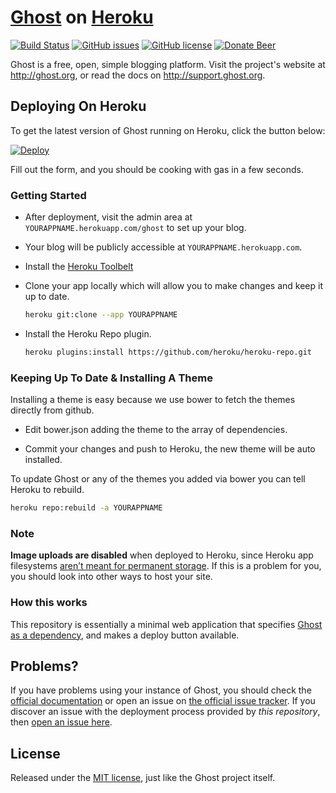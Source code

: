 # [Ghost](https://github.com/TryGhost/Ghost) on [Heroku](http://heroku.com)

[![Build Status](https://travis-ci.org/Pross/ghost-on-heroku.svg?branch=master)](https://travis-ci.org/Pross/ghost-on-heroku)
[![GitHub issues](https://img.shields.io/github/issues/Pross/ghost-on-heroku.svg)](https://github.com/Pross/ghost-on-heroku/issues)
[![GitHub license](https://img.shields.io/badge/license-MIT-blue.svg)](https://raw.githubusercontent.com/Pross/ghost-on-heroku/master/LICENSE)
[![Donate Beer](https://img.shields.io/badge/Donate-Beer-brightgreen.svg)](https://www.changetip.com/tipme/Pross)

Ghost is a free, open, simple blogging platform. Visit the project's website at <http://ghost.org>, or read the docs on <http://support.ghost.org>.

## Deploying On Heroku

To get the latest version of Ghost running on Heroku, click the button below:

[![Deploy](https://www.herokucdn.com/deploy/button.svg)](https://heroku.com/deploy?template=https://github.com/cobyism/ghost-on-heroku)

Fill out the form, and you should be cooking with gas in a few seconds.

### Getting Started

- After deployment, visit the admin area at `YOURAPPNAME.herokuapp.com/ghost` to set up your blog.

- Your blog will be publicly accessible at `YOURAPPNAME.herokuapp.com`.

- Install the [Heroku Toolbelt](https://toolbelt.heroku.com/)

- Clone your app locally which will allow you to make changes and keep it up to date.

  ```sh
  heroku git:clone --app YOURAPPNAME
  ```
- Install the Heroku Repo plugin.

  ```sh
  heroku plugins:install https://github.com/heroku/heroku-repo.git
  ```

### Keeping Up To Date & Installing A Theme

Installing a theme is easy because we use bower to fetch the themes directly from github.

- Edit bower.json adding the theme to the array of dependencies.

- Commit your changes and push to Heroku, the new theme will be auto installed.

To update Ghost or any of the themes you added via bower you can tell Heroku to rebuild.

  ```sh
  heroku repo:rebuild -a YOURAPPNAME
  ```

### Note

**Image uploads are disabled** when deployed to Heroku, since Heroku app filesystems [aren’t meant for permanent storage](https://devcenter.heroku.com/articles/dynos#ephemeral-filesystem). If this is a problem for you, you should look into other ways to host your site.

### How this works

This repository is essentially a minimal web application that specifies [Ghost as a dependency](https://github.com/TryGhost/Ghost/wiki/Using-Ghost-as-an-NPM-module), and makes a deploy button available.

## Problems?

If you have problems using your instance of Ghost, you should check the [official documentation](http://support.ghost.org/) or open an issue on [the official issue tracker](https://github.com/TryGhost/Ghost/issues). If you discover an issue with the deployment process provided by *this repository*, then [open an issue here](https://github.com/Pross/ghost-on-heroku).

## License

Released under the [MIT license](./LICENSE), just like the Ghost project itself.
